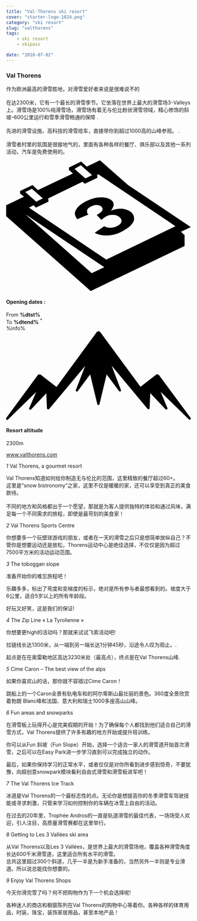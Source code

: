 ```yaml
---
title: "Val-Thorens ski resort"
cover: "starter-logo-1024.png"
category: "ski resort"
slug: "valthorens"
tags:
    - ski resort
    - skipass

date: "2018-07-02"
---
```



<div class="edito-wrapper station">
<div class="banner-station">
<div class="banner-station-logo">
<imgtest data="val-thorens.png" directory="post" alt="Val Thorens"></imgtest>
</div>
</div>
<h3 class="main-title-1 h-margin-bottom-0">Val Thorens</h1>
<div class="rich-text">
<p>作为欧洲最高的滑雪胜地，对滑雪爱好者来说是很难说不的<br/>
<br/>在达2300米，它有一个最长的滑雪季节。它坐落在世界上最大的滑雪场3-Valleys上。滑雪场是100%纯滑雪场，滑雪场有着无与伦比粉状滑雪领域，精心修饰的斜坡–600公里运行和雪季滑雪畅通的保障 .<br/>
<br/>
先进的滑雪设施，高科技的滑雪缆车，直接带你到超过1000高的山峰参观。 .<br/>
<br/>
滑雪者村里的氛围是很接地气的，里面有各种各样的餐厅、俱乐部以及其他一系列活动，汽车是免费使用的。</p>
</div>

<div class="grid center">
<div class="col-6">
<i class="icon icon-date icon-55">
<svg xmlns="http://www.w3.org/2000/svg" viewBox="0 0 55.9 39.6"><path d="M37.6 15.5c-.7-.5-1.6-.8-2.6-.9-1.1 0-2.2.2-3.3.6 1.1-1.4 1.1-2.4.1-3.2-.7-.5-1.7-.8-3.1-.8-1.6 0-3.3.5-4.9 1.4-.9.5-1.7 1.1-2.2 1.7-.5.6-.8 1.2-.8 1.7s.2 1.1.7 1.8l3.4-1.4c-.4-.4-.5-.8-.4-1.3.1-.4.5-.8 1.1-1.1.6-.3 1.1-.5 1.7-.5.6 0 1 .1 1.4.4.4.3.6.7.4 1.2-.2.5-.8.9-1.7 1.4l1.4 1.5c.5-.4.9-.7 1.4-1 .6-.4 1.3-.5 2.1-.5s1.4.2 1.9.6c.6.4.8.9.7 1.4-.1.5-.5 1-1.2 1.3-.6.4-1.3.5-2 .6-.7 0-1.4-.1-2-.5l-2.9 2c1.1.6 2.5.9 4.1.8 1.6-.1 3.2-.6 4.7-1.5 1.6-.9 2.7-1.9 3.1-3.1.1-.9-.1-1.9-1.1-2.6z"></path><path d="M52.9 21.6l3-1.4-19-12.7L28.4 0l-4 1.9L22.7.4 19 2.2v.7L20.2 4 9.6 9 8 7.5 4.2 9.3v.7l1.2 1L0 13.6v3.3l25.6 22.6L54 25.9v-3.3l-1.1-1zM22.6 1.5l.9.8L26 4.5l-2 1-2.4-2.1-.9-.8 1.9-1.1zM7.8 8.6l.9.8 2.4 2.1-2 1-2.4-2.1-.9-.8 2-1zm18.1 25.5L5.8 16.3l23.9 16-3.8 1.8zM51.1 20L30.3 30 6.9 14.3l1.4-.7.7.7 3.8-1.8v-.7l-.2-.2 10.5-5.1.7.6 3.8-1.8v-.7l-.2-.2.6-.1 21.6 14.5 1.7 1.2h-.2z"></path></svg></i>
<h4 class="main-title-3 h-uppercase center h-fz-16">Opening dates :</h4>
   <div class="opening-dates">
                     From <strong>%dtst%</strong> <br/>
                     To <strong>%dtend%</strong> <sup className="blue">*</sup>
     </div>
     %info%
</div>
<div class="col-6">
<i class="icon icon-mountain icon-55">
<svg xmlns="http://www.w3.org/2000/svg" viewBox="0 0 85.1 40.7"><path d="M23.2 25.6L41.7.4c.2-.3.5-.4.9-.4.3 0 .6.1.8.4l18.5 25.1L69 20c.2-.2.5-.3.8-.2.3 0 .5.2.7.4L85 39.8c.2.2.1.5-.1.7-.2.2-.5.2-.7 0l-13-12.7 3.1 7.5c.1.2 0 .5-.2.6-.2.1-.5.1-.7-.1l-7-7.4-.3 6.9c0 .2-.1.4-.4.5-.2.1-.4 0-.6-.2L48.6 15.8 52.9 27c.1.2 0 .5-.2.6-.2.1-.5.1-.7-.1l-5.7-7.7L43 33.5c-.1.2-.3.4-.5.4s-.4-.2-.5-.4l-3.3-13.7-5.7 7.7c-.2.2-.4.3-.7.1-.2-.1-.3-.4-.2-.6l4.3-11.1-16.6 19.8c-.1.2-.4.2-.6.2-.2-.1-.3-.2-.4-.5l-.3-6.9-7 7.4c-.2.2-.5.2-.7.1-.2-.1-.3-.4-.2-.6l3.2-7.5-13 12.7c-.2.2-.5.2-.7 0-.2-.2-.2-.5-.1-.7l14.5-19.7c.2-.2.4-.4.7-.4.3 0 .6 0 .8.2l7.2 5.6z"></path></svg></i>
<h4 class="main-title-3 h-uppercase center h-fz-16">Resort altitude</h4>
2300m
</div>
</div>

<a rel="nofollow" href="http://www.valthorens.com" class="btn btn-blue" target="_blank">www.valthorens.com</a>

<div class="poi-anchor-title" id="marker_56">
<em>1</em> Val Thorens, a gourmet resort
</div>

<div class="o-actu fullWidth">
<div class="grid-noGutter-equalHeight_sm-1">
<div class="col">
<imgtest data="vt-gastronomie.jpg" directory="post" alt="Val Thorens, a gourmet resort"></imgtest>
</div>
<div class="col">
<div class="pl2 rich-text">
<p>Val Thorens知道如何给你制造无与伦比的范围，这里精致的餐厅超过60+。<br/>
这里是“snow bistronomy”之家，这里不仅是暖暖的家，还可以享受到真正的美食款待。<br/>
<br/>
不同的地方和风格都出于一个愿望，那就是为客人提供独特的体验和通过风味，满足每一个不同需求的旅程，即使是最苛刻的美食家！</p>
</div>
</div>
</div>
</div>

<div class="poi-anchor-title" id="marker_57">
<em>2</em> Val Thorens Sports Centre
</div>

<div class="o-actu fullWidth">
<div class="grid-noGutter-equalHeight_sm-1">
<div class="col">
<imgtest data="vt-centresportif.jpg" directory="post" alt="Val Thorens Sports Centre"></imgtest>
</div>
<div class="col">
<div class="pl2 rich-text">
<p>你想要多一个玩壁球游戏的朋友，或者在一天的滑雪之后只是想简单放纵自己？不管你是想要运动还是放松，Thorens运动中心是绝佳选择，不仅仅是因为超过7500平方米的活动运动范围。</p>
</div>
</div>
</div>
</div>

<div class="poi-anchor-title" id="marker_58">
<em>3</em> The toboggan slope
</div>

<div class="o-actu fullWidth">
<div class="grid-noGutter-equalHeight_sm-1">
<div class="col">
<imgtest data="vt-luge.jpg" directory="post" alt="The toboggan slope"></imgtest>
</div>
<div class="col">
<div class="pl2 rich-text">
<p>准备开始你的难忘旅程吧！</p>

<p>乐趣多多，标出了弯度和变梯度的标示，绝对是所有参与者最想看到的。坡度大于6公里，适合5岁以上的所有年龄段。
</p>

<p>好玩又好笑，这是我们的保证!</p>
</div>
</div>
</div>
</div>

<div class="poi-anchor-title" id="marker_59">
<em>4</em> The Zip Line « La Tyrolienne »
</div>

<div class="o-actu fullWidth">
<div class="grid-noGutter-equalHeight_sm-1">
<div class="col">
<imgtest data="vt-tyrolienne.jpg" directory="post" alt="The Zip Line « La Tyrolienne »"></imgtest>
</div>
<div class="col">
<div class="pl2 rich-text">
<p>你想要更high的活动吗？那就来试试飞索活动吧!</p>

<p>拉链线长达1300米，从一端到另一端长达1分钟45秒，沿途令人叹为观止。.</p>

<p>起点是在在奥雷勒地区高达3230米处（最高点），终点是在Val Thorens山峰.</p>
</div>
</div>
</div>
</div>

<div class="poi-anchor-title" id="marker_60">
<em>5</em> Cime Caron – The best view of the alps
</div>

<div class="o-actu fullWidth">
<div class="grid-noGutter-equalHeight_sm-1">
<div class="col">
<imgtest data="vt-cimecaron.jpg" directory="post" alt="Cime Caron – The best view of the alps"></imgtest>
</div>
<div class="col">
<div class="pl2 rich-text">
<p>如果你喜欢山的话，那你就不容错过Cime Caron！</p>

<p>跳船上的一个Caron全景有轨电车和的阿尔卑斯山最壮丽的景色。360度全景欣赏着勃朗 Blanc峰和法国、意大利和瑞士1000多座高山山峰。</p>
</div>
</div>
</div>
</div>

<div class="poi-anchor-title" id="marker_61">
<em>6</em> Fun areas and snowparks
</div>

<div class="o-actu fullWidth">
<div class="grid-noGutter-equalHeight_sm-1">
<div class="col">
<imgtest data="vt-espaceludiques.jpg" directory="post" alt="Fun areas and snowparks"></imgtest>
</div>
<div class="col">
<div class="pl2 rich-text">
<p>在滑雪板上玩得开心是完美假期的开始！为了确保每个人都找到他们适合自己的滑雪方式，Val Thorens提供了许多有趣的地方开始或提升班训练。</p>
<p>你可以从Fun 斜坡（Fun Slope）开始，选择一个适合一家人的滑雪道开始首次滑雪，之后可以在Easy Park进一步学习直到可以完成独立的动作。</p>
<p>最后，如果你保持学习的正常水平，或者仅仅是对你所看到进步感到惊奇，不要犹豫，向超创意snowpark模块看利自由式滑雪和滑雪板进军吧！</p>
</div>
</div>
</div>
</div>

<div class="poi-anchor-title" id="marker_62">
<em>7</em> The Val Thorens Ice Track
</div>

<div class="o-actu fullWidth">
<div class="grid-noGutter-equalHeight_sm-1">
<div class="col">
<imgtest data="vt-circuitdeglace.jpg" directory="post" alt="The Val Thorens Ice Track"></imgtest>
</div>
<div class="col">
<div class="pl2 rich-text">
<p>冰道是Val Thorens的一个最标志性的点。无论你是想提高你的冬季滑雪车驾驶技能或寻求刺激，只管来学习如何控制你的车辆在冰雪上自由的活动。</p>

<p>在过去的20年里，Trophée Andros的一直是轨道滑雪的最佳代表，一场场受人欢迎，引人注目，高质量滑雪赛都在这里举行。</p>
</div>
</div>
</div>
</div>

<div class="poi-anchor-title" id="marker_63">
<em>8</em> Getting to Les 3 Vallées ski area
</div>

<div class="o-actu fullWidth">
<div class="grid-noGutter-equalHeight_sm-1">
<div class="col">
<imgtest data="vt-3vallees.jpg" directory="post" alt="Getting to Les 3 Vallées ski area"></imgtest>
</div>
<div class="col">
<div class="pl2 rich-text">
<p>从Val Thorens以及Les 3 Vallées，是世界上最大的滑雪场地，覆盖各种滑雪角度长达600千米滑雪道，这里适合所有水平的滑雪。<br/>
总共这里超过300个斜道，几乎一半是为新手准备的，当然另外一半则是专业滑道。所以说总能找你想要的。</p>
</div>
</div>
</div>
</div>

<div class="poi-anchor-title" id="marker_64">
<em>9</em> Enjoy Val Thorens Shops
</div>

<div class="o-actu fullWidth">
<div class="grid-noGutter-equalHeight_sm-1">
<div class="col">
<imgtest data="vt-shopping.jpg" directory="post" alt="Enjoy Val Thorens Shops"></imgtest>
</div>
<div class="col">
<div class="pl2 rich-text">
<p>今天你滑完雪了吗？何不把购物作为下一个机会选择呢!</p>

<p>各种迷人的商店和橱窗陈列在Val Thorens的购物中心等着你。各种各样的体育用品，时装，珠宝，装饰家居用品，甚至本地产品！</p>
</div>
</div>
</div>
</div>
</div></div>